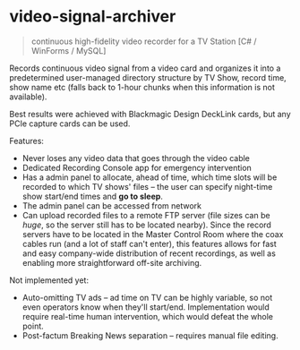 # video-signal-archiver
> continuous high-fidelity video recorder for a TV Station [C# / WinForms / MySQL]

Records continuous video signal from a video card and organizes it into a predetermined user-managed directory structure by TV Show, record time, show name etc (falls back to 1-hour chunks when this information is not available).

Best results were achieved with Blackmagic Design DeckLink cards, but any PCIe capture cards can be used.

Features:
* Never loses any video data that goes through the video cable
* Dedicated Recording Console app for emergency intervention
* Has a admin panel to allocate, ahead of time, which time slots will be recorded to which TV shows' files – the user can specify night-time show start/end times and **go to sleep**.
* The admin panel can be accessed from network
* Can upload recorded files to a remote FTP server (file sizes can be *huge*, so the server still has to be located nearby). Since the record servers have to be located in the Master Control Room where the coax cables run (and a lot of staff can't enter), this features allows for fast and easy company-wide distribution of recent recordings, as well as enabling more straightforward off-site archiving.

Not implemented yet:
* Auto-omitting TV ads – ad time on TV can be highly variable, so not even operators know when they'll start/end. Implementation would require real-time human intervention, which would defeat the whole point.
* Post-factum Breaking News separation – requires manual file editing.
